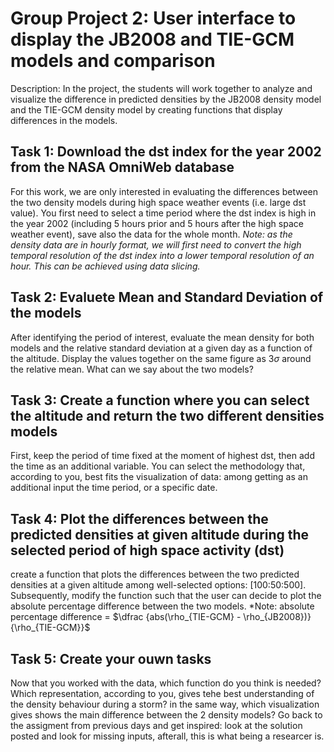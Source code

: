# Group Project 2: User interface to display the JB2008 and TIE-GCM models and comparison
Description: In the project, the students will work together to analyze and visualize the difference in predicted densities by the JB2008 density model and the TIE-GCM density model by creating functions that display differences in the models.


## Task 1: Download the dst index for the year 2002 from the NASA OmniWeb database
For this work, we are only interested in evaluating the differences between the two density models during high space weather events (i.e. large dst value). You first need to select a time period where the dst index is high in the year 2002 (including 5 hours prior and 5 hours after the high space weather event), save also the data for the whole month. *Note: as the density data are in hourly format, we will first need to convert the high temporal resolution of the dst index into a lower temporal resolution of an hour. This can be achieved using data slicing.*

## Task 2: Evaluete Mean and Standard Deviation of the models
After identifying the period of interest, evaluate the mean density for both models and the relative standard deviation at a given day as a function of the altitude. Display the values together on the same figure as $3\sigma$ around the relative mean. What can we say about the two models?

## Task 3: Create a function where you can select the altitude and return the two different densities models 
First, keep the period of time fixed at the moment of highest dst, then add the time as an additional variable. You can select the methodology that, according to you, best fits the visualization of data: among getting as an additional input the time period, or a specific date.

## Task 4: Plot the differences between the predicted densities at given altitude during the selected period of high space activity (dst)
create a function that plots the differences between the two predicted densities at a given altitude among well-selected options: [100:50:500]. Subsequently, modify the function such that the user can decide to plot the absolute percentage difference between the two models. *Note: absolute percentage difference = $\dfrac {abs(\rho_{TIE-GCM} - \rho_{JB2008})}{\rho_{TIE-GCM}}$

## Task 5: Create your ouwn tasks
Now that you worked with the data, which function do you think is needed? Which representation, according to you, gives tehe best understanding of the density behaviour during a storm? in the same way, which visualization gives shows the main difference between the 2 density models? Go back to the assigment from previous days and get inspired: look at the solution posted and look for missing inputs, afterall, this is what being a researcer is. 



